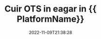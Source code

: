---
############################# Static ############################
layout: "auto-gen-editor"
date: 2022-11-09T21:38:28
draft: false
otherformats: doc docx docm dotx xls xlsx xlsm ppt pptx pptm mobi epub html mhtml txt xml csv pdf xps msg

############################# Head ############################
head_title: "OTS Eagarthóir — Cuir OTS in eagar in {{ PlatformName}}"
head_description: "Conas OTS in C# .NET a chur in eagar ag úsáid cúpla líne de chód? Bain úsáid as APIanna próiseála doiciméad GroupDocs chun 30+ formáid comhaid a chur in eagar, a nuashonrú agus a shábháil."

############################# Header ############################
title: "Cuir OTS in eagar in {{ PlatformName}}"
description: "Eagarthóireacht éifeachtach agus láidir OTS ag baint úsáide as taobh an fhreastalaí GroupDocs.Editor le haghaidh APIanna {{ PlatformName}}, gan úsáid a bhaint as aon bhogearraí ar nós Microsoft nó Open Office."
bg_image: "https://cms.admin.containerize.com/templates/aspose/App_Themes/V3/images/bg/header1.png"
bg_overlay: false
button:
    enable: true
    icon: "fas fa-arrow-down"
    label: "Íoslódáil Triail Saor in Aisce"
    link: "https://downloads.groupdocs.com/editor/net"

############################# SubMenu ############################
submenu:
    enable: true

    left:
        img_alt: "GroupDocs.Editor for .NET"
        image: "https://cms.admin.containerize.com/templates/groupdocs/images/product-logos/90x90-noborder/groupdocs-editor-net.png"
        product: "GroupDocs.Editor"
        platform: ".NET"

    middle:
        button:

            # button loop
            - link: "https://apireference.groupdocs.com/editor/net"
              text: "Tagairt API"

            # button loop
            - link: "https://github.com/groupdocs-editor"
              text: "Samplaí de Chóid"

            # button loop
            - link: "https://products.groupdocs.app/editor/family"
              text: "Taispeántas beo"

            # button loop
            - link: "https://purchase.groupdocs.com/pricing/editor/net"
              text: "Praghsáil"

    right:
        link_download: "https://downloads.groupdocs.com/editor"
        link_learn: "https://docs.groupdocs.com/editor/net"
        link_buy: "https://purchase.groupdocs.com"

############################# About ############################
about:
    enable: true
    title: "Maidir le GroupDocs.Editor for .NET API"
    content: |
        [GroupDocs.Editor for .NET](/ga/editor/net/) Is rogha cheart é API chun Microsoft Word, Excel, PowerPoint, doiciméid Open Office agus láithreoireachtaí a chur in eagar. Is API neamhspleách é GroupDocs.Editor atá oiriúnach do chórais taobh an fhreastalaí agus cúil ina bhfuil ardfheidhmíocht ag teastáil. Ní bhraitheann sé ar aon bhogearraí cosúil le Microsoft nó Open Office.

############################# Steps ############################
steps:
    enable: true
    title_left: "Céimeanna chun OTS a chur in eagar in C#"
    content_left: |
        Soláthraíonn [GroupDocs.Editor for .NET](/ga/editor/net/) bealach éasca agus simplí d’fhorbróirí chun na comhaid OTS a chur in eagar ag úsáid cúpla líne cód.
        * Cruthaigh sampla de rang `Eagarthóir` le conair nó sruth comhaid éigeantach agus rang roghnach `SpreadsheetLoadOptions` agus lódáil an comhad OTS
        * Cruthaigh & socraigh an sampla ranga `SpreadsheetEditOptions` don fhormáid comhaid OTS
        * Glaoigh ar an modh `Editor.Edit()` agus faigh doiciméad OTS i bhformáid HTML is furasta a chur in eagar le haon eagarthóir WYSIWYG.
        * Glaoigh ar an modh `Editor.Save()` agus sábháil an comhad OTS atá curtha in eagar ag úsáid rang `SpreadsheetSaveOptions`

        
    title_right: "Riachtanais Chórais"
    content_right: |
        Is féidir bun-eagarthóireacht doiciméad le APIs GroupDocs.Editor for .NET a dhéanamh trí roinnt céimeanna éasca a chur i bhfeidhm. Tacaítear lenár n-API ar gach mór-ardán agus córas oibriúcháin. Sula ndéanann tú an cód thíos, déan cinnte go bhfuil na réamhriachtanais seo a leanas suiteáilte ar do chóras.

        * Córais Oibriúcháin: Microsoft Windows, Linux, MacOS
        * Timpeallachtaí Forbartha: Microsoft Visual Studio, Xamarin, MonoDevelop
        * Creataí: .NET Framework, .NET Standard, .NET Core, Mono
        * Faigh an leagan is déanaí de GroupDocs.Editor for .NET íoslódála ó [NuGet](https://www.nuget.org/packages/groupdocs.editor)
        
    code: |        
        ```csharp
        // Load the OTS file into Editor with the optional SpreadsheetLoadOptions
        Editor editor = new Editor("source.ots", delegate { return new SpreadsheetLoadOptions(); });

        // Create and adjust the edit options
        SpreadsheetEditOptions editOptions = new SpreadsheetEditOptions();
        editOptions.WorksheetIndex = 1;//select a tab (worksheet) to edit

        // Open input OTS document for edit — obtain an intermediate document, that can be edited
        EditableDocument beforeEdit = editor.Edit(editOptions);

        // Grab OTS document content and associated resources from editable document
        string content = beforeEdit.GetContent();

        // Send the content to WYSIWYG-editor, edit it there, and send edited content back to the server-side
        // This step simulates a such operation
        string updatedContent = content.Replace("Cell Text", "Edited Cell Text");

        // Grab edited content and resources from WYSIWYG-editor and create a new EditableDocument instance from it
        EditableDocument afterEdit = EditableDocument.FromMarkup(updatedContent, null);

        // Create a save options and select a desired output format
        SpreadsheetSaveOptions saveOptions = new SpreadsheetSaveOptions(Formats.SpreadsheetFormats.Ots);

        // Save edited OTS document to the file
        editor.Save(afterEdit, "edited.ots", saveOptions);
        ```
        
############################# Demos ############################
demos:
    enable: true
    title: "OTS Eagarthóir Beo Taispeántais"
    content: |
        Cuir OTS in eagar faoi láthair trí chuairt a thabhairt ar [GroupDocs.Editor Live Demos](https://products.groupdocs.app/editor/family).
        Tá na buntáistí seo a leanas ag an taispeántas beo
        
############################# More Formats ############################
more_formats:
    enable: true
    title: "Eagarthóirí Eile Tacaithe"
    content: |
        Is féidir leat formáidí comhaid eile a chur in eagar freisin. Féach ar an liosta iomlán thíos.


############################# Back to top ###############################
back_to_top:
    enable: true
---